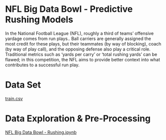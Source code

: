 # NFL Big Data Bowl - Predictive Rushing Models
In the National Football League (NFL), roughly a third of teams’ offensive yardage comes from run plays.. Ball carriers are generally assigned the most credit for these plays, but their teammates (by way of blocking), coach (by way of play call), and the opposing defense also play a critical role. Traditional metrics such as ‘yards per carry’ or ‘total rushing yards’ can be flawed; in this competition, the NFL aims to provide better context into what contributes to a successful run play.

# Data Set
<a href="https://www.kaggle.com/c/nfl-big-data-bowl-2020/data">train.csv</a>

# Data Exploration & Pre-Processing
<a href="https://github.com/erikw425/NFL_Big_Data_Bowl_Rushing/blob/master/NFL_Rushing.ipynb">NFL Big Data Bowl - Rushing.ipynb</a>



